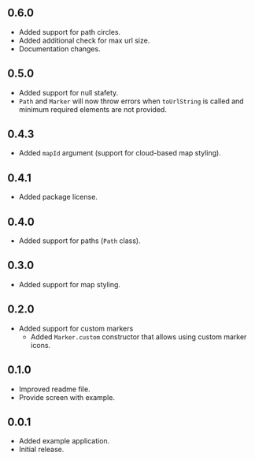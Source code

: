 ## 0.6.0
* Added support for path circles.
* Added additional check for max url size.
* Documentation changes. 
## 0.5.0
* Added support for null stafety.
* `Path` and `Marker` will now throw errors when `toUrlString` is called and minimum required elements are not provided.
## 0.4.3
* Added `mapId` argument (support for cloud-based map styling).
## 0.4.1
* Added package license.
## 0.4.0
* Added support for paths (`Path` class).
## 0.3.0
* Added support for map styling.
## 0.2.0
* Added support for custom markers
  * Added `Marker.custom` constructor that allows using custom marker icons.
## 0.1.0
* Improved readme file.
* Provide screen with example.
## 0.0.1
* Added example application.
* Initial release.
